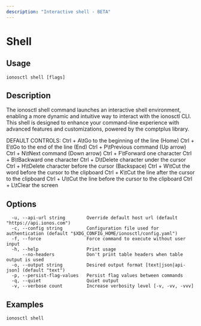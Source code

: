 ```yaml
---
description: "Interactive shell - BETA"
---
```


# Shell

## Usage

```text
ionosctl shell [flags]
```

## Description

The ionosctl shell command launches an interactive shell environment, enabling a more dynamic and intuitive way to interact with the ionosctl CLI.
This shell is designed to enhance your command-line experience with advanced features and customizations, powered by the comptplus library.

DEFAULT CONTROLS:
Ctrl + A\tGo to the beginning of the line (Home)
Ctrl + E\tGo to the end of the line (End)
Ctrl + P\tPrevious command (Up arrow)
Ctrl + N\tNext command (Down arrow)
Ctrl + F\tForward one character
Ctrl + B\tBackward one character
Ctrl + D\tDelete character under the cursor
Ctrl + H\tDelete character before the cursor (Backspace)
Ctrl + W\tCut the word before the cursor to the clipboard
Ctrl + K\tCut the line after the cursor to the clipboard
Ctrl + U\tCut the line before the cursor to the clipboard
Ctrl + L\tClear the screen

## Options

```text
  -u, --api-url string        Override default host url (default "https://api.ionos.com")
  -c, --config string         Configuration file used for authentication (default "$XDG_CONFIG_HOME/ionosctl/config.yaml")
  -f, --force                 Force command to execute without user input
  -h, --help                  Print usage
      --no-headers            Don't print table headers when table output is used
  -o, --output string         Desired output format [text|json|api-json] (default "text")
  -p, --persist-flag-values   Persist flag values between commands
  -q, --quiet                 Quiet output
  -v, --verbose count         Increase verbosity level [-v, -vv, -vvv]
```

## Examples

```text
ionosctl shell
```

